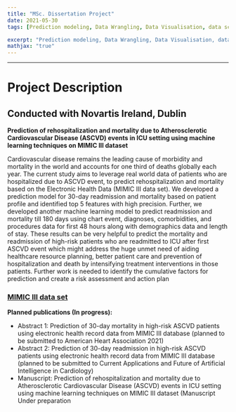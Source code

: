 ```yaml
---
title: "MSc. Dissertation Project"
date: 2021-05-30
tags: [Prediction modeling, Data Wrangling, Data Visualisation, data science]

excerpt: "Prediction modeling, Data Wrangling, Data Visualisation, data science"
mathjax: "true"
---
```


----

# Project Description

## Conducted with Novartis Ireland, Dublin

**Prediction of rehospitalization and mortality due to Atherosclerotic Cardiovascular Disease (ASCVD) events in ICU setting using machine learning techniques on MIMIC III dataset**

Cardiovascular disease remains the leading cause of morbidity and mortality in the world and accounts for one third of deaths globally each year. The current study aims to leverage real world data of patients who are hospitalized due to ASCVD event, to predict rehospitalization and mortality based on the Electronic Health Data (MIMIC III data set). We developed a prediction model for 30-day readmission and mortality based on patient profile and identified top 5 features with high precision. Further, we developed another machine learning model to predict readmission and mortality till 180 days using chart event, diagnoses, comorbidities, and procedures data for first 48 hours along with demographics data and length of stay. These results can be very helpful to predict the mortality and readmission of high-risk patients who are readmitted to ICU after first ASCVD event which might address the huge unmet need of aiding healthcare resource planning, better patient care and prevention of hospitalization and death by intensifying treatment interventions in those patients. Further work is needed to identify the cumulative factors for prediction and create a risk assessment and action plan


### [MIMIC III data set](https://physionet.org/content/mimiciii/1.4/)

**Planned publications (In progress):**
* Abstract 1: Prediction of 30-day mortality in high-risk ASCVD patients using electronic health record data from MIMIC III database (planned to be submitted to American Heart Association 2021)
* Abstract 2: Prediction of 30-day readmission in high-risk ASCVD patients using electronic health record data from MIMIC III database (planned to be submitted to Current Applications and Future of Artificial Intelligence in Cardiology)
* Manuscript: Prediction of rehospitalization and mortality due to Atherosclerotic Cardiovascular Disease (ASCVD) events in ICU setting using machine learning techniques on MIMIC III dataset (Manuscript Under preparation

